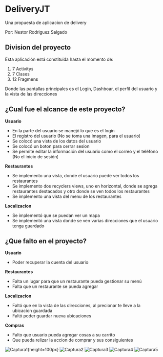 # DeliveryJT
Una propuesta de aplicacion de delivery

Por: Nestor Rodriguez Salgado


## Division del proyecto

Esta aplicación está constituida hasta el momento de:

1. 7 Activitys
2. 7 Clases
3. 12 Fragmens

Donde las pantallas principales es el Login, Dashboar, el perfil del usuario y la vista de las direcciones



## ¿Cual fue el alcance de este proyecto?

**Usuario**

* En la parte del usuario se manejó lo que es el login
* El registro del usuario (No se toma una imagen, para el usuario)
* Se colocó una vista de los datos del usuario
* Se colocó un boton para cerrar sesion
* Se permite editar la información del usuario como el correo y el teléfono (No el inicio de sesión)

**Restaurantes**

* Se implemento una vista, donde el usuario puede ver todos los restaurantes
* Se implemento dos recyclers views, uno en horizontal, donde se agrega restaurantes destacados y otro donde se ven todos los restaurantes
* Se implemento una vista del menu de los restaurantes

**Localizacion**

* Se implementó que se puedan ver un mapa
* Se implementó una vista donde se ven varias direcciones que el usuario tenga guardado

## ¿Que falto en el proyecto?

**Usuario**

* Poder recuperar la cuenta del usuario

**Restaurantes**

* Falta un lugar para que un restaurante pueda gestionar su menú
* Falta que un restaurante se pueda agregar 

**Localizacion**

* Faltó que en la vista de las direcciones, al precionar te lleve a la ubicacion guardada
* Faltó poder guardar nueva ubicaciones

**Compras**

* Falto que usuario pueda agregar cosas a su carrito
* Que pueda relizar la accion de comprar y sus consiguientes

![Captura1](img/Login.jpeg){height=100px}
![Captura2](img/Perfil.jpeg)
![Captura3](img/Registro.jpeg)
![Captura4](img/Ubicaciones.jpeg)
![Captura5](img/Dashboard.jpeg)